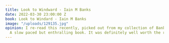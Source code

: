 ```yaml
---
title: Look to Windward - Iain M Banks
date: 2022-03-30 23:00:00 Z
book: Look to Windard - Iain M Banks
image: "/uploads/129135.jpg"
opinion: I re-read this recently, picked out from my collection of Banks on a whim.
  A slow paced but enthralling book. It was definitely well worth the reread! 5/5
---
```


